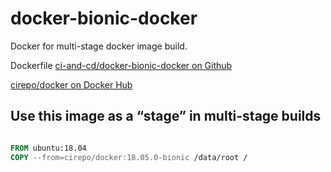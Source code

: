 # docker-bionic-docker

Docker for multi-stage docker image build.

Dockerfile [ci-and-cd/docker-bionic-docker on Github](https://github.com/ci-and-cd/docker-bionic-docker)

[cirepo/docker on Docker Hub](https://hub.docker.com/r/cirepo/docker/)

## Use this image as a “stage” in multi-stage builds

```dockerfile

FROM ubuntu:18.04
COPY --from=cirepo/docker:18.05.0-bionic /data/root /

```

